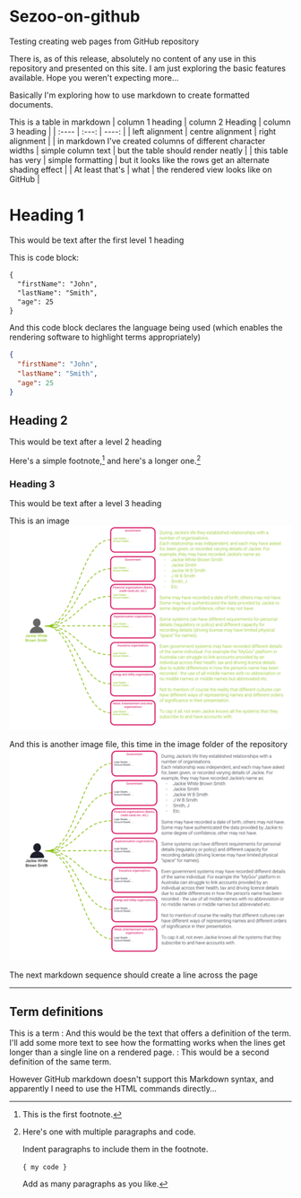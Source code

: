 # Sezoo-on-github
Testing creating web pages from GitHub repository 

There is, as of this release, absolutely no content of any use in this repository and presented on this site. I am just exploring the basic features available. Hope you weren't expecting more...

Basically I'm exploring how to use markdown to create formatted documents.

This is a table in markdown
| column 1 heading | column 2 Heading | column 3 heading |
| :---- | :---: | ----: |
| left alignment | centre alignment | right alignment |
| in markdown I've created columns of different character widths | simple column text | but the table should render neatly |
| this table has very | simple formatting | but it looks like the rows get an alternate shading effect |
| At least that's  | what | the rendered view looks like on GitHub |


# Heading 1
This would be text after the first level 1 heading

This is code block:
```
{
  "firstName": "John",
  "lastName": "Smith",
  "age": 25
}
```
And this code block declares the language being used (which enables the rendering software to highlight terms appropriately)
```json
{
  "firstName": "John",
  "lastName": "Smith",
  "age": 25
}
```

## Heading 2
This would be text after a level 2 heading

Here's a simple footnote,[^1] and here's a longer one.[^bignote]

[^1]: This is the first footnote.

[^bignote]: Here's one with multiple paragraphs and code.

    Indent paragraphs to include them in the footnote.

    `{ my code }`

    Add as many paragraphs as you like.

### Heading 3
This would be text after a level 3 heading

This is an image
![Image from better ends article](https://github.com/sezoo-digital/Sezoo-on-github/blob/main/Better%20Ends%20-%20Jackie's%20busy%20life.png?raw=true) 

And this is another image file, this time in the image folder of the repository
![Image from image folder in the repository](https://github.com/sezoo-digital/Sezoo-on-github/blob/9d93971b7222b771787753f87e1563a8fc842d55/images/Towards%20better%20ends%20(1).png?raw=true)

The next markdown sequence should create a line across the page

---

Term definitions
---
This is a term
: And this would be the text that offers a definition of the term. I'll add some more text to see how the formatting works when the lines get longer than a single line on a rendered page.
: This would be a second definition of the same term.

However GitHub markdown doesn't support this Markdown syntax, and apparently I need to use the HTML commands directly...

